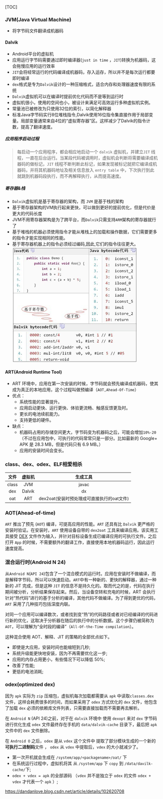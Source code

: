 [TOC]

### JVM(Java Virtual Machine)
* 将字节码文件翻译成机器码

#### Dalvik
* Android平台的虚拟机
* 应用运行字节码需要通过即时编译器(`just in time` ，`JIT`)转换为机器码，这会拖慢应用的运行效率
* `JIT`会将经常运行的代码编译成机器码，存入运存，所以并不是每次运行都要即时编译
* `dex`格式是专为`Dalvik`设计的一种压缩格式，适合内存和处理器速度有限的系统
* `Dalvik`虚拟机可以在编译时提前优化代码而不是等到运行时
* 虚拟机很小，使用的空间也小，被设计来满足可高效运行多种虚拟机实例。
* 常量池已被修改为只使用32位的索引，以简化解释器
* 标准Java字节码实行8位堆栈指令,Dalvik使用16位指令集直接作用于局部变量。局部变量通常来自4位的“虚拟寄存器”区。这样减少了Dalvik的指令计数，提高了翻译速度。

##### 应用程序启动过程
> 每启动一个应用程序，都会相应地启动一个 `dalvik` 虚拟机，并建立`JIT` 线程，一直在后台运行。当某段代码被调用时，虚拟机会判断将需要编译成机器码的做标记，`JIT` 线程不断判断此标记，如果发现被标记就把它编译成机器码，并将其机器码地址及相关信息放入 `entry table` 中，下次执行到此就跳到机器码段执行，而不再解释执行，从而提高速度。

##### 寄存器&栈
* `Dalvik`虚拟机是基于寄存器的架构，而 `JVM` 是基于栈的架构
* 基于寄存器架构的VM执行起来更快，可以做到更好的提前优化，但是代价是更大的代码长度
* JVM不用寄存器架构是为了跨平台，而`Dalvik`只需支持`ARM`架构的寄存器就行了
* 基于堆栈的机器必须使用指令才能从堆栈上的加载和操作数据，它们需要更多的指令才能实现相同的性能。
* 基于寄存器机器上的指令必须经过编码,因此,它们的指令往往更大。
![](pic/register_stack.png)

#### ART(Android Runtime Tool)
* ART 环境中，应用在第一次安装的时候，字节码就会预先编译成机器码，使其成为真正的本地应用，这个过程叫做预编译（`AOT,Ahead-Of-Time`）
* 优点：
	* 系统性能的显著提升。
	* 应用启动更快、运行更快、体验更流畅、触感反馈更及时。
	* 更长的电池续航能力。
	* 支持更低的硬件。
* 缺点：
	* 机器码占用的存储空间更大，字节码变为机器码之后，可能会增加`10%-20`（不过在应用包中，可执行的代码常常只是一部分。比如最新的 Google+ APK 是 28.3 MB，但是代码只有 6.9 MB。）
	* 应用的安装时间会变长。

### class、dex、odex、ELF相爱相杀
文件 | 虚拟机 | 生成工具
:---: | :---: | :---:
class | JVM | javac
dex | Dalvik | dx
oat | ART | dex2oat(安装时预处理成可直接执行的oat文件)

### AOT(Ahead-of-time)

`ART` 推出了预先 (`AOT`) 编译，可提高应用的性能。`ART` 还具有比 `Dalvik` 更严格的安装时验证。在安装时，`ART` 使用设备自带的 `dex2oat` 工具来编译应用。该实用工具接受 [DEX](http://source.android.com/devices/tech/dalvik/dex-format.html) 文件作为输入，并针对目标设备生成已编译应用的可执行文件。之后打开 `App` 的时候，不需要额外的翻译工作，直接使用本地机器码运行，因此运行速度提高。

### 混合运行时(Android N 24)

从`Android N`(`API 24`)包含了一个混合模式的运行时。应用在安装时不做编译，而是解释字节码，所以可以快速启动。`ART`中有一种新的、更快的解释器，通过一种新的 JIT 完成，但是这种 `JIT` 的信息不是持久化的。取而代之的是，代码在执行期间被分析，分析结果保存起来。然后，当设备空转和充电的时候，ART 会执行针对“热代码”进行的基于分析的编译，其他代码不做编译。为了得到更优的代码，`ART` 采用了几种技巧包括深度内联。

对同一个应用可以编译数次，或者找到变“热”的代码路径或者对已经编译的代码进行新的优化，这取决于分析器在随后的执行中的分析数据。这个步骤仍被简称为 `AOT`，可以理解为“全时段的编译”（`All-Of-the-Time compilation`）。

这种混合使用 AOT、解释、JIT 的策略的全部优点如下。

- 即使是大应用，安装时间也能缩短到几秒;
- 系统升级能更快地安装，因为不再需要优化这一步;
- 应用的内存占用更小，有些情况下可以降低 50%;
- 改善了性能;
- 更低的电池消耗;

### odex(optimized dex)
因为 `apk` 实际为 `zip` 压缩包，虚拟机每次加载都需要从 `apk` 中读取`classes.dex` 文件，这样会耗费很多的时间，而如果采用了 `odex` 方式优化的 `dex` 文件，他包含了加载 `dex` 必须的依赖库文件列表，只需要直接加载而不需要再去解析。

在 `Android N` (API 24)之前，对于在 `dalvik` 环境中 使用 `dexopt` 来对 `dex` 字节码进行优化生成 `odex` 文件最终存在手机的 `data/dalvik-cache` 目录下，最后把 `apk` 文件中的 `dex` 文件删除。

在 `Android O` 之后，`odex` 是从 `vdex` 这个文件中 提取了部分模块生成的一个新的**可执行二进制码**文件 ， `odex` 从 `vdex` 中提取后，`vdex` 的大小就减少了。

- 第一次开机就会生成在 `/system/app/<packagename>/oat/` 下
- 在系统运行过程中，虚拟机将其 从 `/system/app` 下 `copy` 到 `/data/davilk-cache/`下;
- `odex + vdex = apk` 的全部源码 （`vdex` 并不是独立于 `odex` 的文件 `odex + vdex` 才代表一个 `apk` ）;

https://dandanlove.blog.csdn.net/article/details/102620708